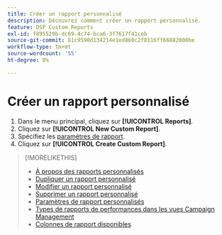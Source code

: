 ```yaml
---
title: Créer un rapport personnalisé
description: Découvrez comment créer un rapport personnalisé.
feature: DSP Custom Reports
exl-id: f895529b-dc69-4c74-bca6-3f7617f41ceb
source-git-commit: 81c9590d134214e1ed860c2f8116ff66882000be
workflow-type: tm+mt
source-wordcount: '55'
ht-degree: 0%

---
```


# Créer un rapport personnalisé

1. Dans le menu principal, cliquez sur **[!UICONTROL Reports]**.
1. Cliquez sur **[!UICONTROL New Custom Report]**.
1. Spécifiez les [paramètres de rapport](/help/dsp/reports/report-settings.md).
1. Cliquez sur **[!UICONTROL Create Custom Report]**.

>[!MORELIKETHIS]
>
>* [À propos des rapports personnalisés](/help/dsp/reports/report-about.md)
>* [Dupliquer un rapport personnalisé](/help/dsp/reports/report-copy.md)
>* [Modifier un rapport personnalisé](/help/dsp/reports/report-edit.md)
>* [Supprimer un rapport personnalisé](/help/dsp/reports/report-delete.md)
>* [Paramètres de rapport personnalisés](/help/dsp/reports/report-settings.md)
>* [Types de rapports de performances dans les vues Campaign Management](/help/dsp/campaign-management/reports/campaign-reports-about.md)
>* [Colonnes de rapport disponibles](/help/dsp/reports/report-columns.md)
